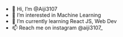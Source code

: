 - 👋 Hi, I’m @Aiji3107
- 👀 I’m interested in Machine Learning
- 🌱 I’m currently learning React JS, Web Dev
- 📫 Reach me on instagram @aiji3107_

<!---
Aiji3107/Aiji3107 is a ✨ special ✨ repository because its `README.md` (this file) appears on your GitHub profile.
You can click the Preview link to take a look at your changes.
--->
